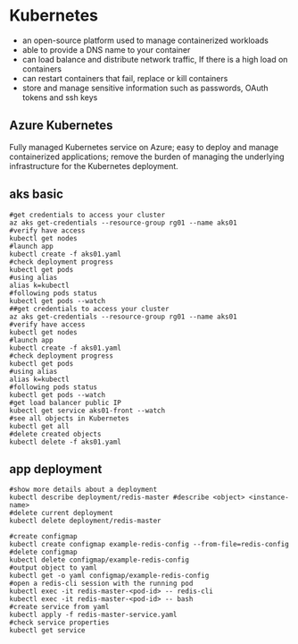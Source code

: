 # Kubernetes

  * an open-source platform used to manage containerized workloads
  * able to provide a DNS name to your container
  * can load balance and distribute network traffic, If there is a high load on containers 
  * can restart containers that fail, replace or kill containers
  * store and manage sensitive information such as passwords, OAuth tokens and ssh keys

## Azure Kubernetes
Fully managed Kubernetes service on Azure; easy to deploy and manage containerized applications; remove the burden of managing the underlying infrastructure for the Kubernetes deployment.

## aks basic
```
#get credentials to access your cluster
az aks get-credentials --resource-group rg01 --name aks01
#verify have access
kubectl get nodes
#launch app
kubectl create -f aks01.yaml
#check deployment progress
kubectl get pods
#using alias
alias k=kubectl
#following pods status
kubectl get pods --watch
##get credentials to access your cluster
az aks get-credentials --resource-group rg01 --name aks01
#verify have access
kubectl get nodes
#launch app
kubectl create -f aks01.yaml
#check deployment progress
kubectl get pods
#using alias
alias k=kubectl
#following pods status
kubectl get pods --watch
#get load balancer public IP
kubectl get service aks01-front --watch
#see all objects in Kubernetes
kubectl get all
#delete created objects
kubectl delete -f aks01.yaml
```

## app deployment
```
#show more details about a deployment
kubectl describe deployment/redis-master #describe <object> <instance-name>
#delete current deployment
kubectl delete deployment/redis-master

#create configmap
kubectl create configmap example-redis-config --from-file=redis-config
#delete configmap
kubectl delete configmap/example-redis-config
#output object to yaml
kubectl get -o yaml configmap/example-redis-config
#open a redis-cli session with the running pod
kubectl exec -it redis-master-<pod-id> -- redis-cli
kubectl exec -it redis-master-<pod-id> -- bash
#create service from yaml
kubectl apply -f redis-master-service.yaml
#check service properties
kubectl get service
```
